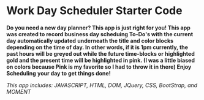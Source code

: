 # Work Day Scheduler Starter Code

**Do you need a new day planner? This app is just right for you! This app was created to record business day scheduing To-Do's with the current day automatically updated** **underneath the title and color blocks depending on the time of day. In other words, if it is 1pm currently, the past hours will be greyed out while the future time-blocks or** **highlighted gold and the present time will be highlighted in pink. (I was a little biased on colors because Pink is my favorite so I had to throw it in there) Enjoy Scheduling** **your day to get things done!**

_This app includes: JAVASCRIPT, HTML, DOM, JQuery, CSS, BootStrap, and MOMENT_
